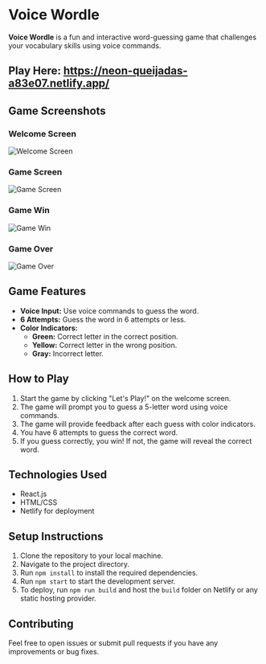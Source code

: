 # Voice Wordle

**Voice Wordle** is a fun and interactive word-guessing game that challenges your vocabulary skills using voice commands.

## Play Here: https://neon-queijadas-a83e07.netlify.app/

## Game Screenshots

### Welcome Screen
![Welcome Screen](https://drive.google.com/file/d/1zg8BdHIiH_3kEOLQHpEE27ZYjAeJzM60/view?usp=drivesdk)

### Game Screen
![Game Screen](https://drive.google.com/file/d/1zh-meNPFfQJiT2Y6Ec76yXVBieuR82rs/view?usp=drivesdk)

### Game Win
![Game Win](https://drive.google.com/file/d/1zioA_yDoAIB_eQoQx-b8XfZIwqLH4W2c/view?usp=drivesdk)

### Game Over
![Game Over](https://drive.google.com/file/d/1zmVWQdiYLSmiKo1ZT-0q2lf8LipqmhxX/view?usp=drivesdk)

## Game Features

- **Voice Input:** Use voice commands to guess the word.
- **6 Attempts:** Guess the word in 6 attempts or less.
- **Color Indicators:** 
  - **Green:** Correct letter in the correct position.
  - **Yellow:** Correct letter in the wrong position.
  - **Gray:** Incorrect letter.

## How to Play

1. Start the game by clicking "Let's Play!" on the welcome screen.
2. The game will prompt you to guess a 5-letter word using voice commands.
3. The game will provide feedback after each guess with color indicators.
4. You have 6 attempts to guess the correct word.
5. If you guess correctly, you win! If not, the game will reveal the correct word.

## Technologies Used

- React.js
- HTML/CSS
- Netlify for deployment

## Setup Instructions

1. Clone the repository to your local machine.
2. Navigate to the project directory.
3. Run `npm install` to install the required dependencies.
4. Run `npm start` to start the development server.
5. To deploy, run `npm run build` and host the `build` folder on Netlify or any static hosting provider.

## Contributing

Feel free to open issues or submit pull requests if you have any improvements or bug fixes.